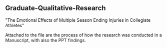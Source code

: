 ## Graduate-Qualitative-Research
"The Emotional Effects of Multiple Season Ending Injuries in Collegiate Athletes"

Attached to the file are the process of how the research was conducted in a Manuscript, with also the PPT findings. 
